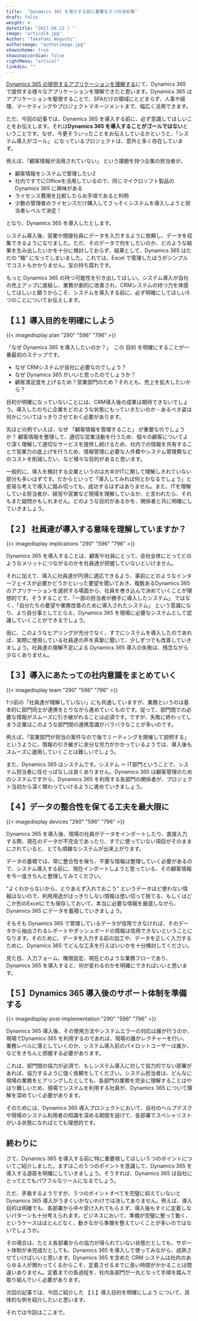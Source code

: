 ```yaml
---
title:  "Dynamics 365 を導入する前に重要な５つの決め事"
draft: false
weight: 4
datetitle: "2017.08.23 | "
image: "artical4.jpg"
Author: "Takafumi Noguchi"
authorimage: "authorimage.jpg"
showinhome: true
showinaccordian: false
rightMenu: "artical"
linkdin: ""
--- 
```


<!-- Intro  -->
[Dynamics 365 の提供するアプリケーションを理解する]()にて、Dynamics 365 で提供する様々なアプリケーションを理解できたと思います。Dynamics 365 はアプリケーションを駆使することで、SFAだけの領域にとどまらず、人事や経理、マーケティングやプロジェクトマネージメントまで、幅広く活用できます。

ただ、今回の記事では、Dynamics 365 を導入する前に、必ず意識してほしいことをお伝えします。それは**Dynamics 365 を導入することがゴールではない**ということです。なぜ、今更そういったことをお伝えしているかというと、「システム導入がゴール」 になっているプロジェクトは、意外と多く存在しています。

例えば、「顧客情報が活用されていない」 という課題を持つ企業の担当者が、

* 顧客情報をシステムで管理したい2
* 社内ですでにOfficeを活用しているので、同じマイクロソフト製品のDynamics 365 に興味がある　
* ライセンス費用を比較したらお手頃であると判明　
* 少数の管理者のライセンスだけ購入してさっそくシステムを導入しようと担当者レベルで決定！ 

となり、Dynamics 365 を導入したとします。

システム導入後、営業や間接社員にデータを入力するように依頼し、データを収集できるようになりました。ただ、そのデータで何をしたいのか、どのような結果を生み出したいかを十分に検討しておらず、結果として、Dynamics 365 はただの “箱” になってしまいました。これでは、Excel で管理したほうがシンプルでコストもかかりません。宝の持ち腐れです。

もっと Dynamics 365 の持つ可能性を引き出してほしい。システム導入が自社の売上アップに直結し、業務が劇的に改善され、CRMシステムの持つ力を体感してほしいと願うからこそ、システムを導入する前に、必ず明確にしてほしい5つのことについてお伝えします。

## 【１】導入目的を明確にしよう
<!-- image= plan.jpg -->
{{< imagedisplay plan "290" "596" "796" >}}

「なぜ Dynamics 365 を導入したいのか？」　この 目的 を明確にすることが一番最初のステップです。

* なぜ CRMシステムが自社に必要なのでしょう？
* なぜ Dynamics 365 がいいと思ったのでしょうか？
* 顧客満足度を上げるため？営業部門のため？それとも、売上を拡大したいから？

目的が明確になっていないことには、CRM導入後の成果は期待できないでしょう。導入したのちに企業をどのような状態にもっていきたいのか・あるべき姿は何かについてはっきりさせておく必要があります。

先ほどの例でいえば、なぜ 「顧客情報を管理すること」 が重要なのでしょうか？
顧客情報を整理して、適切な営業活動を行うため、個々の顧客についてより深く理解して適切なサービスを提供し続けるため、社内での情報を共有することで営業力の底上げを行うため、情報管理に必要な人件費やシステム管理費などのコストを削減したい、など様々な目的があると思います。

一般的に、導入を検討する企業というのは大半がITに関して理解しきれていない部分も多いはずです。だからといって「導入してみれば何とかなるでしょう」と安易な考えで導入に踏み切っても、成功するはずはありません。また、ITを理解している担当者が、経営や営業など現場を理解しているか、と言われたら、それもまた疑問かもしれません。どのような目的があるかを、関係者と共に明確にしていきましょう。

## 【２】 社員達が導入する意味を理解していますか？
<!-- Image= implications.jpg -->
{{< imagedisplay implications "290" "596" "796" >}}


Dynamics 365 を導入することは、顧客や社員にとって、会社全体にとってどのようなメリットにつながるのかを社員達が把握していないといけません。

それに加えて、導入に社員達が円滑に適応できるよう、事前にどのようなインターフェイスが必要かどうかといった要望を聞いておき、複数あるDynamics 365 のアプリケーションを選択する場面から、社員を巻き込んで決めていくことが理想的です。そうすることで、「一部の担当者が勝手に導入したシステム」 ではなく、「自分たちの要望や業務改善のために導入されたシステム」 という意識になり、より自分事としてとらえ、Dynamics 365 を現場に必要なシステムとして認識していくことができるでしょう。

仮に、このようなヒアリングが充分でなく、すでにシステムを導入したのであれば、実際に使用している社員達の声を真摯に聞いて、少しずつでも改善していきましょう。社員達の理解不足による Dynamics 365 導入の失敗は、残念ながら少なくありません。

## 【３】導入にあたっての社内意識をまとめていく
<!-- Image= team.jpg -->
{{< imagedisplay team "290" "596" "796" >}}

1つ前の「社員達が理解していない」にも共通していますが、業務というのは基本的に部門同士が連携をとりながら進めていくものです。従って、部門間での必要な情報がスムーズに引き継がれることは必須です。ですが、失敗に終わってしまう企業はこのような部門間の連携意識がバラバラなことが多いのです。

例えば、「営業部門が担当の案件なので後でミーティングを開催して説明する」というように、情報の引き継ぎに余分な労力がかかっているようでは、導入後もスムーズに運用していくことは難しいでしょう。

また、Dynamics 365 はシステムです。システム ＝ IT部門ということで、システム担当者に任せっぱなしは良くありません。Dynamics 365 は顧客管理のためのシステムですから、Dynamics 365 を利用する各部門の関係者が、プロジェクト当初から深く関わっていけるように進めていきましょう。

## 【４】データの整合性を保てる工夫を最大限に
<!-- Image= devices.jpg -->
{{< imagedisplay devices "290" "596" "796" >}}

Dynamics 365 を導入後、現場の社員がデータをインポートしたり、直接入力する際、現在のデータが不完全であったり、すでに使っていない項目がそのままにされていると、とても煩雑なシステムが出来上がります。

データの蓄積では、常に整合性を保ち、不要な情報は整理していく必要があるので、システム導入する前に、現在インポートしようと思っている、その顧客情報を今一度きちんと整理してみてください。

“よくわからないから、とりあえず入れておこう” というデータほど使わない情報はないので、利用用途がはっきりしない情報は思い切って捨てる、もしくはどこか別のExcelにでも保存しておいて、本当に必要な情報を厳選しながら、Dynamics 365 にデータを蓄積していきましょう。

そもそも Dynamics 365 で管理しているデータが信用できなければ、そのデータから抽出されるレポートやダッシュボードの情報は信用できないということになります。そのために、データを入力する前の加工や、データを正しく入力するために、Dynamics 365 でどんな工夫を行えばいいかを十分検討してください。

見た目、入力フォーム、権限設定、現在どのような業務フローであり、Dynamics 365 を導入すると、何が変わるのかを明確にできればいいと思います。

## 【５】Dynamics 365 導入後のサポート体制を準備する
<!-- Image= post-implementation.jpg -->
{{< imagedisplay post-implementation "290" "596" "796" >}}

Dynamics 365 導入後、その使用方法やシステムエラーの対応は誰が行うのか、現場でDynamics 365 を利用するのであれば、現場の誰がレクチャーを行い、業務レベルに落としていくのか、システム導入前のパイロットユーザーは誰か、などをきちんと把握する必要があります。

これは、部門間の協力が必須で、もしシステム導入に対して協力的でない部署があれば、協力するように強く依頼をしてください。システム担当者は、どんなに現場の業務をヒアリングしたとしても、各部門の業務を完全に理解することはやはり難しいため、現場でシステムを利用する社員が、Dynamics 365 について理解を深めていく必要があります。

そのためには、Dynamics 365 導入プロジェクトにおいて、自社のヘルプデスクや現場のシステム利用者の知識を深める期間を設けて、各部署でスペシャリストがいる状態になればとても理想的です。


## 終わりに
さて、Dynamics 365 を導入する前に特に重要視してほしい５つのポイントについてご紹介しました。まずはこの５つのポイントを意識して、Dynamics 365 を導入する道筋を明確にしていきましょう。そうすれば、Dynamics 365 は自社にとってとてもパワフルなツールになるでしょう。

ただ、矛盾するようですが、５つのポイントすべてを完璧に抑えていないとDynamics 365 導入がうまくいかないわけでは決してありません。例えば、導入目的は明確でも、各部署から中々受け入れてもらえず、導入後もすぐに定着しないパターンも十分考えられます。ビジネスにおいて、準備が完璧に整って動く、というケースはほとんどなく、動きながら準備を整えていくことが多いのではないでしょうか。

その場合は、たとえ各部署からの協力が得られていない状態だとしても、サポート体制が未完成だとしても、Dynamics 365 を導入して使ってみながら、成熟させていけばいいと思います。Dynamics 365 を含めた CRM システムは社内のあらゆる人が関わってくるからこそ、定着させるまでに長い時間がかかることは間違いありません。定着までの各過程を、社内各部門が一丸となって手順を踏んで取り組んでいく必要があります。

次回の記事では、今回ご紹介した 【１】導入目的を明確にしよう について、具体的な例を紹介したいと思います。

それでは今回はここまで。    
&nbsp;